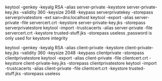 keytool -genkey -keyalg RSA -alias server-private -keystore server-private-key.jks  -validity 360 -keysize 2048 -keypass serverprivatekey -storepass serverprivatestore -ext san=dns:localhost
keytool -export -alias server-private -file servercert.crt -keystore server-private-key.jks -storepass serverprivatestore
keytool -import -trustcacerts -alias server-private -file servercert.crt -keystore trusted-stuff.jks -storepass useless ;password is only used for keystore integrity

keytool -genkey -keyalg RSA -alias client-private -keystore client-private-key.jks  -validity 360 -keysize 2048 -keypass clientprivate -storepass clientprivatestore
keytool -export -alias client-private -file clientcert.crt -keystore client-private-key.jks -storepass clientprivatestore
keytool -import -trustcacerts -alias client-private -file clientcert.crt -keystore trusted-stuff.jks -storepass useless